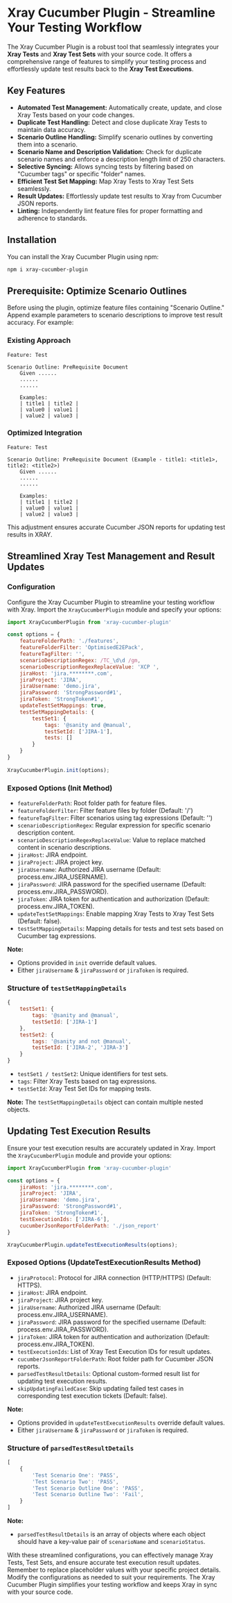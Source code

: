 # Xray Cucumber Plugin - Streamline Your Testing Workflow

The Xray Cucumber Plugin is a robust tool that seamlessly integrates your **Xray Tests** and **Xray Test Sets** with your source code. It offers a comprehensive range of features to simplify your testing process and effortlessly update test results back to the **Xray Test Executions**.

## Key Features

- **Automated Test Management:** Automatically create, update, and close Xray Tests based on your code changes.
- **Duplicate Test Handling:** Detect and close duplicate Xray Tests to maintain data accuracy.
- **Scenario Outline Handling:** Simplify scenario outlines by converting them into a scenario.
- **Scenario Name and Description Validation:** Check for duplicate scenario names and enforce a description length limit of 250 characters.
- **Selective Syncing:** Allows syncing tests by filtering based on "Cucumber tags" or specific "folder" names.
- **Efficient Test Set Mapping:** Map Xray Tests to Xray Test Sets seamlessly.
- **Result Updates:** Effortlessly update test results to Xray from Cucumber JSON reports.
- **Linting:** Independently lint feature files for proper formatting and adherence to standards.

## Installation

You can install the Xray Cucumber Plugin using npm:

```bash
npm i xray-cucumber-plugin
```

## Prerequisite: Optimize Scenario Outlines

Before using the plugin, optimize feature files containing "Scenario Outline." Append example parameters to scenario descriptions to improve test result accuracy. For example:

### Existing Approach

```cucumber
Feature: Test

Scenario Outline: PreRequisite Document
	Given ......
	......
	......

	Examples:
	| title1 | title2 |
	| value0 | value1 |
	| value2 | value3 |
```

### Optimized Integration

```cucumber
Feature: Test

Scenario Outline: PreRequisite Document (Example - title1: <title1>, title2: <title2>)
	Given ......
	......
	......

	Examples:
	| title1 | title2 |
	| value0 | value1 |
	| value2 | value3 |
```

This adjustment ensures accurate Cucumber JSON reports for updating test results in XRAY.

## Streamlined Xray Test Management and Result Updates

### Configuration

Configure the Xray Cucumber Plugin to streamline your testing workflow with Xray. Import the `XrayCucumberPlugin` module and specify your options:

```javascript
import XrayCucumberPlugin from 'xray-cucumber-plugin'

const options = {
	featureFolderPath: './features',
	featureFolderFilter: 'OptimisedE2EPack',
	featureTagFilter: '',
	scenarioDescriptionRegex: /TC_\d\d /gm,
	scenarioDescriptionRegexReplaceValue: 'XCP ',
	jiraHost: 'jira.********.com',
	jiraProject: 'JIRA',
	jiraUsername: 'demo.jira',
	jiraPassword: 'StrongPassword#1',
    jiraToken: 'StrongToken#1',
	updateTestSetMappings: true,
	testSetMappingDetails: {
		testSet1: {
			tags: '@sanity and @manual',
			testSetId: ['JIRA-1'],
			tests: []
		}
	}
}
 
XrayCucumberPlugin.init(options);
```

### Exposed Options (Init Method)

- `featureFolderPath`: Root folder path for feature files.
- `featureFolderFilter`: Filter feature files by folder (Default: '/')
- `featureTagFilter`: Filter scenarios using tag expressions (Default: '')
- `scenarioDescriptionRegex`: Regular expression for specific scenario description content.
- `scenarioDescriptionRegexReplaceValue`: Value to replace matched content in scenario descriptions.
- `jiraHost`: JIRA endpoint.
- `jiraProject`: JIRA project key.
- `jiraUsername`: Authorized JIRA username (Default: process.env.JIRA_USERNAME).
- `jiraPassword`: JIRA password for the specified username (Default: process.env.JIRA_PASSWORD).
- `jiraToken`: JIRA token for authentication and authorization (Default: process.env.JIRA_TOKEN).
- `updateTestSetMappings`: Enable mapping Xray Tests to Xray Test Sets (Default: false).
- `testSetMappingDetails`: Mapping details for tests and test sets based on Cucumber tag expressions.

**Note:** 
- Options provided in `init` override default values.
- Either `jiraUsername` & `jiraPassword` or `jiraToken` is required.

### Structure of `testSetMappingDetails`

```javascript
{
	testSet1: {
		tags: '@sanity and @manual',
		testSetId: ['JIRA-1']
	},
	testSet2: {
		tags: '@sanity and not @manual',
		testSetId: ['JIRA-2', 'JIRA-3']
	}
}
```

- `testSet1 / testSet2`: Unique identifiers for test sets.
- `tags`: Filter Xray Tests based on tag expressions.
- `testSetId`: Xray Test Set IDs for mapping tests.

**Note:** The `testSetMappingDetails` object can contain multiple nested objects.

## Updating Test Execution Results

Ensure your test execution results are accurately updated in Xray. Import the `XrayCucumberPlugin` module and provide your options:

```javascript
import XrayCucumberPlugin from 'xray-cucumber-plugin'

const options = {
	jiraHost: 'jira.********.com',
	jiraProject: 'JIRA',
	jiraUsername: 'demo.jira',
	jiraPassword: 'StrongPassword#1',
    jiraToken: 'StrongToken#1',
	testExecutionIds: ['JIRA-6'],
	cucumberJsonReportFolderPath: './json_report'
}

XrayCucumberPlugin.updateTestExecutionResults(options);
```

### Exposed Options (UpdateTestExecutionResults Method)

- `jiraProtocol`: Protocol for JIRA connection (HTTP/HTTPS) (Default: HTTPS).
- `jiraHost`: JIRA endpoint.
- `jiraProject`: JIRA project key.
- `jiraUsername`: Authorized JIRA username (Default: process.env.JIRA_USERNAME).
- `jiraPassword`: JIRA password for the specified username (Default: process.env.JIRA_PASSWORD).
- `jiraToken`: JIRA token for authentication and authorization (Default: process.env.JIRA_TOKEN).
- `testExecutionIds`: List of Xray Test Execution IDs for result updates.
- `cucumberJsonReportFolderPath`: Root folder path for Cucumber JSON reports.
- `parsedTestResultDetails`: Optional custom-formed result list for updating test execution results.
- `skipUpdatingFailedCase`: Skip updating failed test cases in corresponding test execution tickets (Default: false).

**Note:** 
- Options provided in `updateTestExecutionResults` override default values.
- Either `jiraUsername` & `jiraPassword` or `jiraToken` is required.

### Structure of `parsedTestResultDetails`

```javascript
[
	{
		'Test Scenario One': 'PASS',
        'Test Scenario Two': 'PASS',
        'Test Scenario Outline One': 'PASS',
        'Test Scenario Outline Two': 'Fail',
	}
]
```

**Note:** 
 - `parsedTestResultDetails` is an array of objects where each object should have a key-value pair of `scenarioName` and `scenarioStatus`.

With these streamlined configurations, you can effectively manage Xray Tests, Test Sets, and ensure accurate test execution result updates. Remember to replace placeholder values with your specific project details. Modify the configurations as needed to suit your requirements. The Xray Cucumber Plugin simplifies your testing workflow and keeps Xray in sync with your source code.
